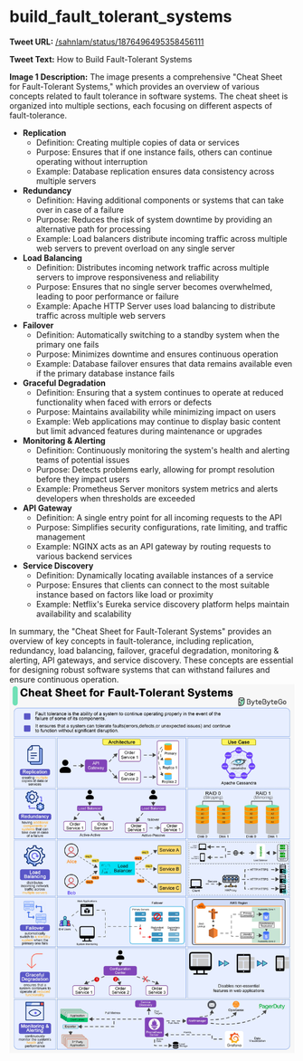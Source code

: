 # build_fault_tolerant_systems

**Tweet URL:** [/sahnlam/status/1876496495358456111](/sahnlam/status/1876496495358456111)

**Tweet Text:** How to Build Fault-Tolerant Systems

**Image 1 Description:** The image presents a comprehensive "Cheat Sheet for Fault-Tolerant Systems," which provides an overview of various concepts related to fault tolerance in software systems. The cheat sheet is organized into multiple sections, each focusing on different aspects of fault-tolerance.

* **Replication**
	+ Definition: Creating multiple copies of data or services
	+ Purpose: Ensures that if one instance fails, others can continue operating without interruption
	+ Example: Database replication ensures data consistency across multiple servers
* **Redundancy**
	+ Definition: Having additional components or systems that can take over in case of a failure
	+ Purpose: Reduces the risk of system downtime by providing an alternative path for processing
	+ Example: Load balancers distribute incoming traffic across multiple web servers to prevent overload on any single server
* **Load Balancing**
	+ Definition: Distributes incoming network traffic across multiple servers to improve responsiveness and reliability
	+ Purpose: Ensures that no single server becomes overwhelmed, leading to poor performance or failure
	+ Example: Apache HTTP Server uses load balancing to distribute traffic across multiple web servers
* **Failover**
	+ Definition: Automatically switching to a standby system when the primary one fails
	+ Purpose: Minimizes downtime and ensures continuous operation
	+ Example: Database failover ensures that data remains available even if the primary database instance fails
* **Graceful Degradation**
	+ Definition: Ensuring that a system continues to operate at reduced functionality when faced with errors or defects
	+ Purpose: Maintains availability while minimizing impact on users
	+ Example: Web applications may continue to display basic content but limit advanced features during maintenance or upgrades
* **Monitoring & Alerting**
	+ Definition: Continuously monitoring the system's health and alerting teams of potential issues
	+ Purpose: Detects problems early, allowing for prompt resolution before they impact users
	+ Example: Prometheus Server monitors system metrics and alerts developers when thresholds are exceeded
* **API Gateway**
	+ Definition: A single entry point for all incoming requests to the API
	+ Purpose: Simplifies security configurations, rate limiting, and traffic management
	+ Example: NGINX acts as an API gateway by routing requests to various backend services
* **Service Discovery**
	+ Definition: Dynamically locating available instances of a service
	+ Purpose: Ensures that clients can connect to the most suitable instance based on factors like load or proximity
	+ Example: Netflix's Eureka service discovery platform helps maintain availability and scalability

In summary, the "Cheat Sheet for Fault-Tolerant Systems" provides an overview of key concepts in fault-tolerance, including replication, redundancy, load balancing, failover, graceful degradation, monitoring & alerting, API gateways, and service discovery. These concepts are essential for designing robust software systems that can withstand failures and ensure continuous operation.
![Image 1](./image_1.jpg)
